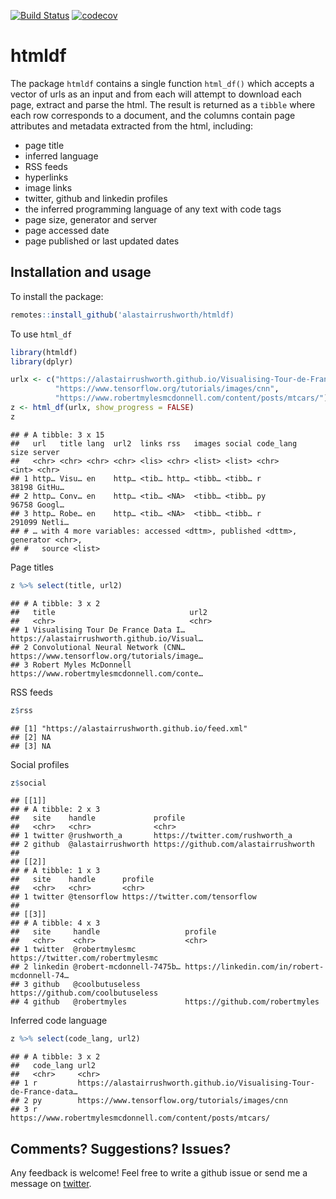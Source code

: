 
[![Build
Status](https://travis-ci.org/alastairrushworth/htmldf.svg?branch=master)](https://travis-ci.org/alastairrushworth/htmldf)
[![codecov](https://codecov.io/gh/alastairrushworth/htmldf/branch/master/graph/badge.svg)](https://codecov.io/gh/alastairrushworth/htmldf)

# htmldf

The package `htmldf` contains a single function `html_df()` which
accepts a vector of urls as an input and from each will attempt to
download each page, extract and parse the html. The result is returned
as a `tibble` where each row corresponds to a document, and the columns
contain page attributes and metadata extracted from the html, including:

  - page title
  - inferred language
  - RSS feeds
  - hyperlinks
  - image links
  - twitter, github and linkedin profiles
  - the inferred programming language of any text with code tags
  - page size, generator and server
  - page accessed date
  - page published or last updated dates

## Installation and usage

To install the package:

``` r
remotes::install_github('alastairrushworth/htmldf)
```

To use `html_df`

``` r
library(htmldf)
library(dplyr)

urlx <- c("https://alastairrushworth.github.io/Visualising-Tour-de-France-data-in-R/",
          "https://www.tensorflow.org/tutorials/images/cnn", 
          "https://www.robertmylesmcdonnell.com/content/posts/mtcars/")
z <- html_df(urlx, show_progress = FALSE)
z
```

    ## # A tibble: 3 x 15
    ##   url   title lang  url2  links rss   images social code_lang   size server
    ##   <chr> <chr> <chr> <chr> <lis> <chr> <list> <list> <chr>      <int> <chr> 
    ## 1 http… Visu… en    http… <tib… http… <tibb… <tibb… r          38198 GitHu…
    ## 2 http… Conv… en    http… <tib… <NA>  <tibb… <tibb… py         96758 Googl…
    ## 3 http… Robe… en    http… <tib… <NA>  <tibb… <tibb… r         291099 Netli…
    ## # … with 4 more variables: accessed <dttm>, published <dttm>, generator <chr>,
    ## #   source <list>

Page titles

``` r
z %>% select(title, url2)
```

    ## # A tibble: 3 x 2
    ##   title                              url2                                       
    ##   <chr>                              <chr>                                      
    ## 1 Visualising Tour De France Data I… https://alastairrushworth.github.io/Visual…
    ## 2 Convolutional Neural Network (CNN… https://www.tensorflow.org/tutorials/image…
    ## 3 Robert Myles McDonnell             https://www.robertmylesmcdonnell.com/conte…

RSS feeds

``` r
z$rss
```

    ## [1] "https://alastairrushworth.github.io/feed.xml"
    ## [2] NA                                            
    ## [3] NA

Social profiles

``` r
z$social
```

    ## [[1]]
    ## # A tibble: 2 x 3
    ##   site    handle             profile                             
    ##   <chr>   <chr>              <chr>                               
    ## 1 twitter @rushworth_a       https://twitter.com/rushworth_a     
    ## 2 github  @alastairrushworth https://github.com/alastairrushworth
    ## 
    ## [[2]]
    ## # A tibble: 1 x 3
    ##   site    handle      profile                       
    ##   <chr>   <chr>       <chr>                         
    ## 1 twitter @tensorflow https://twitter.com/tensorflow
    ## 
    ## [[3]]
    ## # A tibble: 4 x 3
    ##   site     handle                   profile                                     
    ##   <chr>    <chr>                    <chr>                                       
    ## 1 twitter  @robertmylesmc           https://twitter.com/robertmylesmc           
    ## 2 linkedin @robert-mcdonnell-7475b… https://linkedin.com/in/robert-mcdonnell-74…
    ## 3 github   @coolbutuseless          https://github.com/coolbutuseless           
    ## 4 github   @robertmyles             https://github.com/robertmyles

Inferred code language

``` r
z %>% select(code_lang, url2)
```

    ## # A tibble: 3 x 2
    ##   code_lang url2                                                                
    ##   <chr>     <chr>                                                               
    ## 1 r         https://alastairrushworth.github.io/Visualising-Tour-de-France-data…
    ## 2 py        https://www.tensorflow.org/tutorials/images/cnn                     
    ## 3 r         https://www.robertmylesmcdonnell.com/content/posts/mtcars/

## Comments? Suggestions? Issues?

Any feedback is welcome\! Feel free to write a github issue or send me a
message on [twitter](https://twitter.com/rushworth_a).

